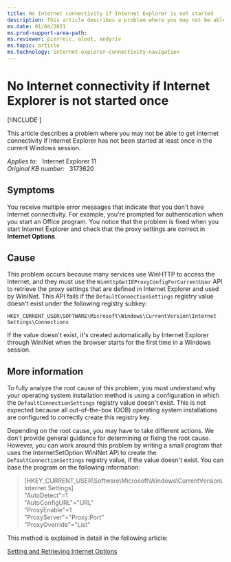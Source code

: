 ```yaml
---
title: No Internet connectivity if Internet Explorer is not started
description: This article describes a problem where you may not be able to get Internet connectivity if Internet Explorer has not been started at least once in the current Windows session.
ms.date: 01/04/2021
ms.prod-support-area-path: 
ms.reviewer: pierrelc, aloot, andyriv
ms.topic: article
ms.technology: internet-explorer-connectivity-navigation
---
```

# No Internet connectivity if Internet Explorer is not started once

[!INCLUDE [](../../../includes/browsers-important.md)]

This article describes a problem where you may not be able to get Internet connectivity if Internet Explorer has not been started at least once in the current Windows session.

_Applies to:_ &nbsp; Internet Explorer 11  
_Original KB number:_ &nbsp; 3173620

## Symptoms

You receive multiple error messages that indicate that you don't have Internet connectivity. For example, you're prompted for authentication when you start an Office program. You notice that the problem is fixed when you start Internet Explorer and check that the proxy settings are correct in **Internet Options**.

## Cause

This problem occurs because many services use WinHTTP to access the Internet, and they must use the `WinHttpGetIEProxyConfigForCurrentUser` API to retrieve the proxy settings that are defined in Internet Explorer and used by WinINet. This API fails if the `DefaultConnectionSettings` registry value doesn't exist under the following registry subkey:

`HKEY_CURRENT_USER\SOFTWARE\Microsoft\Windows\CurrentVersion\Internet Settings\Connections`

If the value doesn't exist, it's created automatically by Internet Explorer through WinINet when the browser starts for the first time in a Windows session.

## More information

To fully analyze the root cause of this problem, you must understand why your operating system installation method is using a configuration in which the `DefaultConnectionSettings` registry value doesn't exist. This is not expected because all out-of-the-box (OOB) operating system installations are configured to correctly create this registry key.

Depending on the root cause, you may have to take different actions. We don't provide general guidance for determining or fixing the root cause. However, you can work around this problem by writing a small program that uses the InternetSetOption WinINet API to create the `DefaultConnectionSettings` registry value, if the value doesn't exist. You can base the program on the following information:

> [HKEY_CURRENT_USER\Software\Microsoft\Windows\CurrentVersion\Internet Settings]  
"AutoDetect"=1  
"AutoConfigURL"="URL"  
"ProxyEnable"=1  
"ProxyServer"="Proxy:Port"  
"ProxyOverride"="List"  

This method is explained in detail in the following article:

[Setting and Retrieving Internet Options](/windows/win32/wininet/setting-and-retrieving-internet-options)
